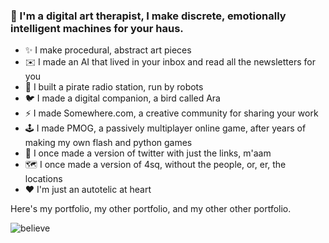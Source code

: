 ### 👋 I'm a digital art therapist, I make discrete, emotionally intelligent machines for your haus.


- ✨ I make procedural, abstract art pieces
- ✉️  I made an AI that lived in your inbox and read all the newsletters for you
- 🤖 I built a pirate radio station, run by robots
- 🐦 I made a digital companion, a bird called Ara
- ⚡ I made Somewhere.com, a creative community for sharing your work
- 🕹️ I made PMOG, a passively multiplayer online game, after years of making my own flash and python games
- 🥚 I once made a version of twitter with just the links, m'aam
- 🗺️ I once made a version of 4sq, without the people, or, er, the locations
- ❤️  I'm just an autotelic at heart

Here's my portfolio, my other portfolio, and my other other portfolio.

<img align="center" alt="believe" src="https://www.duncangough.com/i-want-to-believe.png" />


<!--
**suttree/suttree** is a ✨ _special_ ✨ repository because its `README.md` (this file) appears on your GitHub profile.

Here are some ideas to get you started:

- 🔭 I’m currently working on ...
- 🌱 I’m currently learning ...
- 👯 I’m looking to collaborate on ...
- 🤔 I’m looking for help with ...
- 💬 Ask me about ...
- 📫 How to reach me: ...
- 😄 Pronouns: ...
- ⚡ Fun fact: ...
-->
